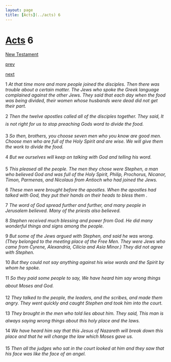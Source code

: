 ```yaml
---
layout: page
title: [Acts](../acts) 6
---
```


# [Acts](../acts) 6

[New Testament](/new-testament)


[prev](acts-5.html)


[next](acts-7.html)

1 _At that time more and more people joined the disciples. Then there was trouble about a certain matter. The Jews who spoke the Greek language complained against the other Jews. They said that each day when the food was being divided, their women whose husbands were dead did not get their part._

2 _Then the twelve apostles called all of the disciples together. They said, It is not right for us to stop preaching Gods word to divide the food._

3 _So then, brothers, you choose seven men who you know are good men. Choose men who are full of the Holy Spirit and are wise. We will give them the work to divide the food._

4 _But we ourselves will keep on talking with God and telling his word._

5 _This pleased all the people. The men they chose were Stephen, a man who believed God and was full of the Holy Spirit, Philip, Prochorus, Nicanor, Timon, Parmenas, and Nicolaus from Antioch who had joined the Jews._

6 _These men were brought before the apostles. When the apostles had talked with God,  they put their hands on their heads to bless them ._

7 _The word of God spread further and further, and many people in Jerusalem believed.  Many of the priests also believed._

8 _Stephen received much blessing and power from God. He did many wonderful things and signs among the people._

9 _But some of the Jews argued with Stephen, and said he was wrong. (They belonged to the meeting place of the Free Men. They were Jews who came from Cyrene, Alexandria,  Cilicia and Asia Minor.) They did not agree with Stephen._

10 _But they could not say anything against his wise words and the Spirit by whom he spoke._

11 _So they paid some people to say, We have heard him say wrong things about Moses and God._

12 _They talked to the people, the leaders, and the scribes, and made them angry. They went quickly and caught Stephen and took him into the court._

13 _They brought in the men who told lies about him. They said, This man is always saying wrong things about this holy place and the laws._

14 _We have heard him say that this Jesus of Nazareth will break down this place and that he will change the law which Moses gave us._

15 _Then all the judges who sat in the court looked at him and they saw that his face was like the face of an angel._


